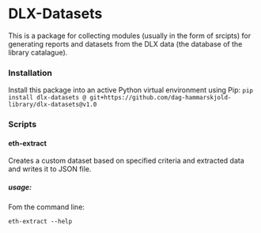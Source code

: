 # DLX-Datasets
This is a package for collecting modules (usually in the form of srcipts) for generating reports and datasets from the DLX data (the database of the library catalague).

### Installation
Install this package into an active Python virtual environment using Pip: 
`pip install dlx-datasets @ git+https://github.com/dag-hammarskjold-library/dlx-datasets@v1.0`

### Scripts
#### eth-extract
Creates a custom dataset based on specified criteria and extracted data and writes it to JSON file.
##### usage:
Fom the command line:

`eth-extract --help`
